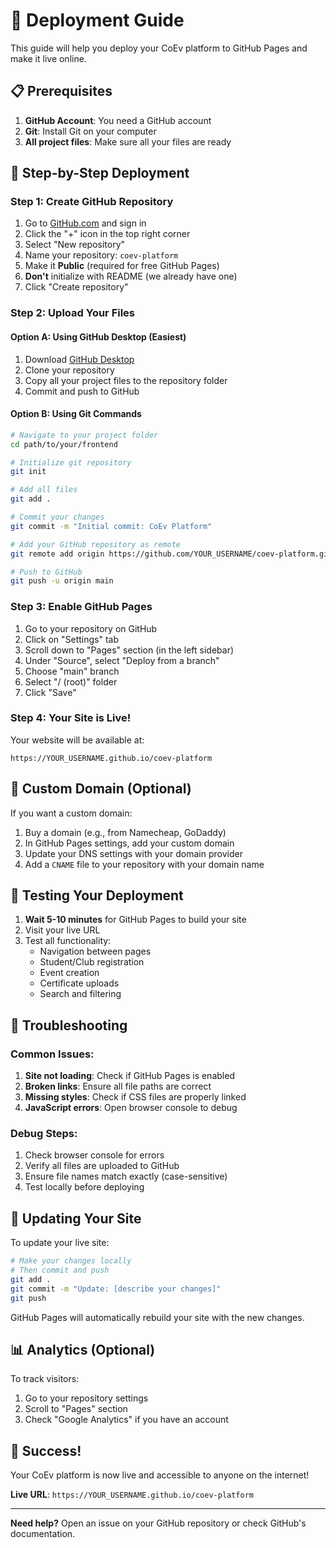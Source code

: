 # 🚀 Deployment Guide

This guide will help you deploy your CoEv platform to GitHub Pages and make it live online.

## 📋 Prerequisites

1. **GitHub Account**: You need a GitHub account
2. **Git**: Install Git on your computer
3. **All project files**: Make sure all your files are ready

## 🎯 Step-by-Step Deployment

### **Step 1: Create GitHub Repository**

1. Go to [GitHub.com](https://github.com) and sign in
2. Click the "+" icon in the top right corner
3. Select "New repository"
4. Name your repository: `coev-platform`
5. Make it **Public** (required for free GitHub Pages)
6. **Don't** initialize with README (we already have one)
7. Click "Create repository"

### **Step 2: Upload Your Files**

#### **Option A: Using GitHub Desktop (Easiest)**
1. Download [GitHub Desktop](https://desktop.github.com/)
2. Clone your repository
3. Copy all your project files to the repository folder
4. Commit and push to GitHub

#### **Option B: Using Git Commands**
```bash
# Navigate to your project folder
cd path/to/your/frontend

# Initialize git repository
git init

# Add all files
git add .

# Commit your changes
git commit -m "Initial commit: CoEv Platform"

# Add your GitHub repository as remote
git remote add origin https://github.com/YOUR_USERNAME/coev-platform.git

# Push to GitHub
git push -u origin main
```

### **Step 3: Enable GitHub Pages**

1. Go to your repository on GitHub
2. Click on "Settings" tab
3. Scroll down to "Pages" section (in the left sidebar)
4. Under "Source", select "Deploy from a branch"
5. Choose "main" branch
6. Select "/ (root)" folder
7. Click "Save"

### **Step 4: Your Site is Live!**

Your website will be available at:
```
https://YOUR_USERNAME.github.io/coev-platform
```

## 🔧 Custom Domain (Optional)

If you want a custom domain:

1. Buy a domain (e.g., from Namecheap, GoDaddy)
2. In GitHub Pages settings, add your custom domain
3. Update your DNS settings with your domain provider
4. Add a `CNAME` file to your repository with your domain name

## 📱 Testing Your Deployment

1. **Wait 5-10 minutes** for GitHub Pages to build your site
2. Visit your live URL
3. Test all functionality:
   - Navigation between pages
   - Student/Club registration
   - Event creation
   - Certificate uploads
   - Search and filtering

## 🐛 Troubleshooting

### **Common Issues:**

1. **Site not loading**: Check if GitHub Pages is enabled
2. **Broken links**: Ensure all file paths are correct
3. **Missing styles**: Check if CSS files are properly linked
4. **JavaScript errors**: Open browser console to debug

### **Debug Steps:**

1. Check browser console for errors
2. Verify all files are uploaded to GitHub
3. Ensure file names match exactly (case-sensitive)
4. Test locally before deploying

## 🔄 Updating Your Site

To update your live site:

```bash
# Make your changes locally
# Then commit and push
git add .
git commit -m "Update: [describe your changes]"
git push
```

GitHub Pages will automatically rebuild your site with the new changes.

## 📊 Analytics (Optional)

To track visitors:

1. Go to your repository settings
2. Scroll to "Pages" section
3. Check "Google Analytics" if you have an account

## 🎉 Success!

Your CoEv platform is now live and accessible to anyone on the internet!

**Live URL**: `https://YOUR_USERNAME.github.io/coev-platform`

---

**Need help?** Open an issue on your GitHub repository or check GitHub's documentation. 